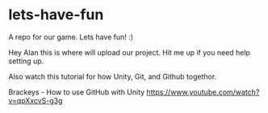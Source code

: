 # lets-have-fun
A repo for our game. Lets have fun! :)

Hey Alan this is where will upload our project. Hit me up if you need help setting up.

Also watch this tutorial for how Unity, Git, and Github togethor.

Brackeys - How to use GitHub with Unity
https://www.youtube.com/watch?v=qpXxcvS-g3g
